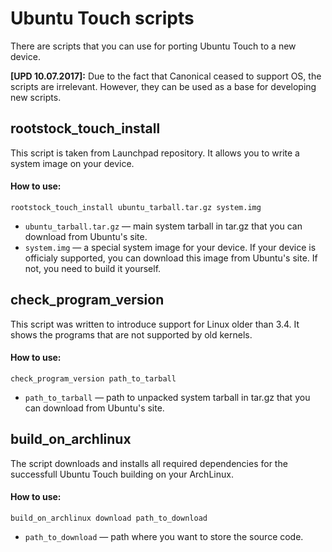 # Ubuntu Touch scripts
There are scripts that you can use for porting Ubuntu Touch to a new device.

**[UPD 10.07.2017]:** Due to the fact that Canonical ceased to support OS, the scripts are irrelevant. However, they can be used as a base for developing new scripts.

## rootstock_touch_install
This script is taken from Launchpad repository. It allows you to write a system image on your device.
#### How to use:
``` 
rootstock_touch_install ubuntu_tarball.tar.gz system.img 
```
- `ubuntu_tarball.tar.gz` — main system tarball in tar.gz that you can download from Ubuntu's site.
- `system.img` — a special system image for your device. If your device is officialy supported, you can download this image from Ubuntu's site. If not, you need to build it yourself.

## check_program_version
This script was written to introduce support for Linux older than 3.4. It shows the programs that are not supported by old kernels.
#### How to use:
```
check_program_version path_to_tarball
```
- `path_to_tarball` — path to unpacked system tarball in tar.gz that you can download from Ubuntu's site.

## build_on_archlinux
The script downloads and installs all required dependencies for the successfull Ubuntu Touch building on your ArchLinux.
#### How to use:
```
build_on_archlinux download path_to_download
```
- `path_to_download` — path where you want to store the source code.
